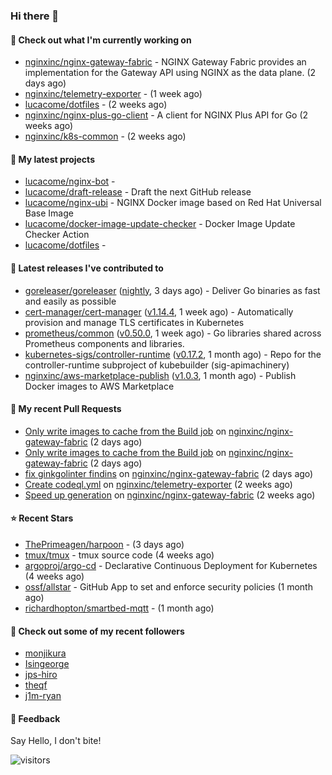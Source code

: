 ### Hi there 👋

#### 👷 Check out what I'm currently working on

- [nginxinc/nginx-gateway-fabric](https://github.com/nginxinc/nginx-gateway-fabric) - NGINX Gateway Fabric provides an implementation for the Gateway API using NGINX as the data plane. (2 days ago)
- [nginxinc/telemetry-exporter](https://github.com/nginxinc/telemetry-exporter) -  (1 week ago)
- [lucacome/dotfiles](https://github.com/lucacome/dotfiles) -  (2 weeks ago)
- [nginxinc/nginx-plus-go-client](https://github.com/nginxinc/nginx-plus-go-client) - A client for NGINX Plus API for Go (2 weeks ago)
- [nginxinc/k8s-common](https://github.com/nginxinc/k8s-common) -  (2 weeks ago)

#### 🌱 My latest projects

- [lucacome/nginx-bot](https://github.com/lucacome/nginx-bot) - 
- [lucacome/draft-release](https://github.com/lucacome/draft-release) - Draft the next GitHub release
- [lucacome/nginx-ubi](https://github.com/lucacome/nginx-ubi) - NGINX Docker image based on Red Hat Universal Base Image
- [lucacome/docker-image-update-checker](https://github.com/lucacome/docker-image-update-checker) - Docker Image Update Checker Action
- [lucacome/dotfiles](https://github.com/lucacome/dotfiles) - 

#### 🔭 Latest releases I've contributed to

- [goreleaser/goreleaser](https://github.com/goreleaser/goreleaser) ([nightly](https://github.com/goreleaser/goreleaser/releases/tag/nightly), 3 days ago) - Deliver Go binaries as fast and easily as possible
- [cert-manager/cert-manager](https://github.com/cert-manager/cert-manager) ([v1.14.4](https://github.com/cert-manager/cert-manager/releases/tag/v1.14.4), 1 week ago) - Automatically provision and manage TLS certificates in Kubernetes
- [prometheus/common](https://github.com/prometheus/common) ([v0.50.0](https://github.com/prometheus/common/releases/tag/v0.50.0), 1 week ago) - Go libraries shared across Prometheus components and libraries.
- [kubernetes-sigs/controller-runtime](https://github.com/kubernetes-sigs/controller-runtime) ([v0.17.2](https://github.com/kubernetes-sigs/controller-runtime/releases/tag/v0.17.2), 1 month ago) - Repo for the controller-runtime subproject of kubebuilder (sig-apimachinery)
- [nginxinc/aws-marketplace-publish](https://github.com/nginxinc/aws-marketplace-publish) ([v1.0.3](https://github.com/nginxinc/aws-marketplace-publish/releases/tag/v1.0.3), 1 month ago) - Publish Docker images to AWS Marketplace

#### 🔨 My recent Pull Requests

- [Only write images to cache from the Build job](https://github.com/nginxinc/nginx-gateway-fabric/pull/1702) on [nginxinc/nginx-gateway-fabric](https://github.com/nginxinc/nginx-gateway-fabric) (2 days ago)
- [Only write images to cache from the Build job](https://github.com/nginxinc/nginx-gateway-fabric/pull/1701) on [nginxinc/nginx-gateway-fabric](https://github.com/nginxinc/nginx-gateway-fabric) (2 days ago)
- [fix ginkgolinter findins](https://github.com/nginxinc/nginx-gateway-fabric/pull/1698) on [nginxinc/nginx-gateway-fabric](https://github.com/nginxinc/nginx-gateway-fabric) (2 days ago)
- [Create codeql.yml](https://github.com/nginxinc/telemetry-exporter/pull/29) on [nginxinc/telemetry-exporter](https://github.com/nginxinc/telemetry-exporter) (2 weeks ago)
- [Speed up generation](https://github.com/nginxinc/nginx-gateway-fabric/pull/1628) on [nginxinc/nginx-gateway-fabric](https://github.com/nginxinc/nginx-gateway-fabric) (2 weeks ago)

#### ⭐ Recent Stars

- [ThePrimeagen/harpoon](https://github.com/ThePrimeagen/harpoon) -  (3 days ago)
- [tmux/tmux](https://github.com/tmux/tmux) - tmux source code (4 weeks ago)
- [argoproj/argo-cd](https://github.com/argoproj/argo-cd) - Declarative Continuous Deployment for Kubernetes (4 weeks ago)
- [ossf/allstar](https://github.com/ossf/allstar) - GitHub App to set and enforce security policies (1 month ago)
- [richardhopton/smartbed-mqtt](https://github.com/richardhopton/smartbed-mqtt) -  (1 month ago)

#### 👯 Check out some of my recent followers

- [monjikura](https://github.com/monjikura)
- [Isingeorge](https://github.com/Isingeorge)
- [jps-hiro](https://github.com/jps-hiro)
- [theqf](https://github.com/theqf)
- [j1m-ryan](https://github.com/j1m-ryan)

#### 💬 Feedback

Say Hello, I don't bite!

![visitors](https://visitor-badge.laobi.icu/badge?page_id=lucacome.visitor-badge)
#
